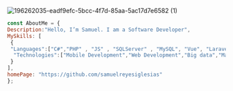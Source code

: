  

<!---
samuelreyesiglesias/samuelreyesiglesias is a ✨ special ✨ repository because its `README.md` (this file) appears on your GitHub profile.
You can click the Preview link to take a look at your changes.
--->
 ![196262035-eadf9efc-5bcc-4f7d-85aa-5ac17d7e6582 (1)](https://user-images.githubusercontent.com/51006648/209211891-aa39115c-f2af-4b60-83be-60e109c116ee.png)
```javascript
const AboutMe = {
Description:"Hello, I’m Samuel. I am a Software Developer",
MySkills: [
 {
 "Languages":["C#","PHP" , "JS" , "SQLServer" , "MySQL", "Vue", "Laravel","Python"],
  "Technologies":["Mobile Development","Web Development","Big data","Machine Learning", "Devops","CyberSecurity", "BlockChain"]
 }
],
homePage: "https://github.com/samuelreyesiglesias"
};
``````
